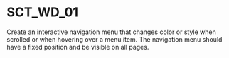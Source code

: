 # SCT_WD_01
Create an interactive navigation menu that changes color or style when scrolled or when hovering over a menu item.  The navigation menu should have a fixed position and be visible on all pages.
